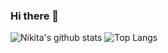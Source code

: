 ### Hi there 👋

![Nikita's github stats](https://github-readme-stats.vercel.app/api?username=solnikita&count_private=true&show_icons=true&theme=radical)
![Top Langs](https://github-readme-stats.vercel.app/api/top-langs/?username=solnikita&hide=TeX&layout=compact)

<!--
**sol-nikita/sol-nikita** is a ✨ _special_ ✨ repository because its `README.md` (this file) appears on your GitHub profile.

Here are some ideas to get you started:

- 🔭 I’m currently working on ...
- 🌱 I’m currently learning ...
- 👯 I’m looking to collaborate on ...
- 🤔 I’m looking for help with ...
- 💬 Ask me about ...
- 📫 How to reach me: ...
- 😄 Pronouns: ...
- ⚡ Fun fact: ...
-->
